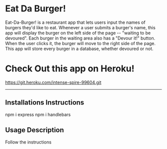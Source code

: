   # Eat Da Burger!
  
  Eat-Da-Burger! is a restaurant app that lets users input the names of burgers they'd like to eat. Whenever a user submits a burger's name, this app will display the burger on the left side of the page -- "waiting to be devoured".
  Each burger in the waiting area also has a "Devour it!" button. 
  When the user clicks it, the burger will move to the right side of the page.
  This app will store every burger in a database, whether devoured or not.
  
  # Check Out this app on Heroku!
  https://git.heroku.com/intense-spire-99604.git

  ***
 
  ## Installations Instructions
  npm i express
  npm i handlebars
  
  ## Usage Description
  Follow the instructions